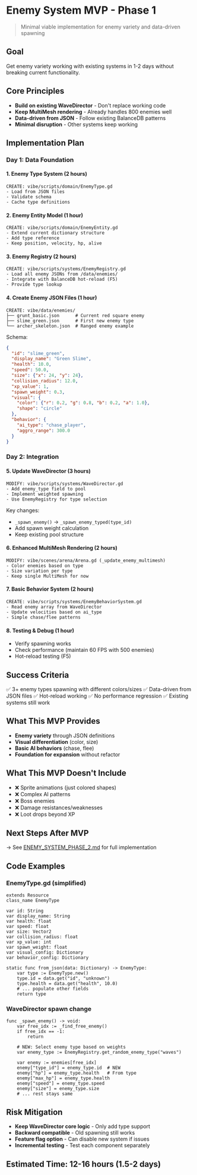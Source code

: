 # Enemy System MVP - Phase 1
> Minimal viable implementation for enemy variety and data-driven spawning

## Goal
Get enemy variety working with existing systems in 1-2 days without breaking current functionality.

## Core Principles
- **Build on existing WaveDirector** - Don't replace working code
- **Keep MultiMesh rendering** - Already handles 800 enemies well  
- **Data-driven from JSON** - Follow existing BalanceDB patterns
- **Minimal disruption** - Other systems keep working

## Implementation Plan

### Day 1: Data Foundation

#### 1. Enemy Type System (2 hours)
```
CREATE: vibe/scripts/domain/EnemyType.gd
- Load from JSON files
- Validate schema
- Cache type definitions
```

#### 2. Enemy Entity Model (1 hour)
```
CREATE: vibe/scripts/domain/EnemyEntity.gd
- Extend current dictionary structure
- Add type reference
- Keep position, velocity, hp, alive
```

#### 3. Enemy Registry (2 hours)
```
CREATE: vibe/scripts/systems/EnemyRegistry.gd
- Load all enemy JSONs from /data/enemies/
- Integrate with BalanceDB hot-reload (F5)
- Provide type lookup
```

#### 4. Create Enemy JSON Files (1 hour)
```
CREATE: vibe/data/enemies/
├── grunt_basic.json      # Current red square enemy
├── slime_green.json      # First new enemy type
└── archer_skeleton.json  # Ranged enemy example
```

Schema:
```json
{
  "id": "slime_green",
  "display_name": "Green Slime",
  "health": 10.0,
  "speed": 50.0,
  "size": {"x": 24, "y": 24},
  "collision_radius": 12.0,
  "xp_value": 1,
  "spawn_weight": 0.3,
  "visual": {
    "color": {"r": 0.2, "g": 0.8, "b": 0.2, "a": 1.0},
    "shape": "circle"
  },
  "behavior": {
    "ai_type": "chase_player",
    "aggro_range": 300.0
  }
}
```

### Day 2: Integration

#### 5. Update WaveDirector (3 hours)
```
MODIFY: vibe/scripts/systems/WaveDirector.gd
- Add enemy_type field to pool
- Implement weighted spawning
- Use EnemyRegistry for type selection
```

Key changes:
- `_spawn_enemy()` → `_spawn_enemy_typed(type_id)`
- Add spawn weight calculation
- Keep existing pool structure

#### 6. Enhanced MultiMesh Rendering (2 hours)
```
MODIFY: vibe/scenes/arena/Arena.gd (_update_enemy_multimesh)
- Color enemies based on type
- Size variation per type
- Keep single MultiMesh for now
```

#### 7. Basic Behavior System (2 hours)
```
CREATE: vibe/scripts/systems/EnemyBehaviorSystem.gd
- Read enemy array from WaveDirector
- Update velocities based on ai_type
- Simple chase/flee patterns
```

#### 8. Testing & Debug (1 hour)
- Verify spawning works
- Check performance (maintain 60 FPS with 500 enemies)
- Hot-reload testing (F5)

## Success Criteria
✅ 3+ enemy types spawning with different colors/sizes
✅ Data-driven from JSON files
✅ Hot-reload working
✅ No performance regression
✅ Existing systems still work

## What This MVP Provides
- **Enemy variety** through JSON definitions
- **Visual differentiation** (color, size)
- **Basic AI behaviors** (chase, flee)
- **Foundation for expansion** without refactor

## What This MVP Doesn't Include
- ❌ Sprite animations (just colored shapes)
- ❌ Complex AI patterns
- ❌ Boss enemies
- ❌ Damage resistances/weaknesses
- ❌ Loot drops beyond XP

## Next Steps After MVP
→ See [ENEMY_SYSTEM_PHASE_2.md](ENEMY_SYSTEM_PHASE_2.md) for full implementation

## Code Examples

### EnemyType.gd (simplified)
```gdscript
extends Resource
class_name EnemyType

var id: String
var display_name: String
var health: float
var speed: float
var size: Vector2
var collision_radius: float
var xp_value: int
var spawn_weight: float
var visual_config: Dictionary
var behavior_config: Dictionary

static func from_json(data: Dictionary) -> EnemyType:
    var type := EnemyType.new()
    type.id = data.get("id", "unknown")
    type.health = data.get("health", 10.0)
    # ... populate other fields
    return type
```

### WaveDirector spawn change
```gdscript
func _spawn_enemy() -> void:
    var free_idx := _find_free_enemy()
    if free_idx == -1:
        return
    
    # NEW: Select enemy type based on weights
    var enemy_type := EnemyRegistry.get_random_enemy_type("waves")
    
    var enemy := enemies[free_idx]
    enemy["type_id"] = enemy_type.id  # NEW
    enemy["hp"] = enemy_type.health   # From type
    enemy["max_hp"] = enemy_type.health
    enemy["speed"] = enemy_type.speed
    enemy["size"] = enemy_type.size
    # ... rest stays same
```

## Risk Mitigation
- **Keep WaveDirector core logic** - Only add type support
- **Backward compatible** - Old spawning still works
- **Feature flag option** - Can disable new system if issues
- **Incremental testing** - Test each component separately

## Estimated Time: 12-16 hours (1.5-2 days)